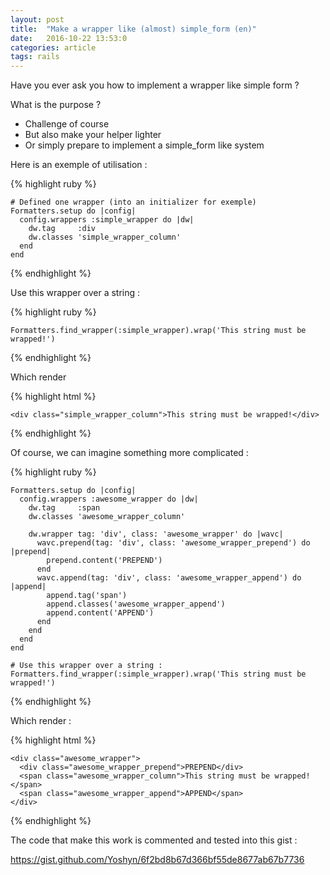 ```yaml
---
layout: post
title:  "Make a wrapper like (almost) simple_form (en)"
date:   2016-10-22 13:53:0
categories: article
tags: rails
---
```


Have you ever ask you how to implement a wrapper like simple form ?

What is the purpose ?
  * Challenge of course
  * But also make your helper lighter
  * Or simply prepare to implement a simple_form like system

Here is an exemple of utilisation :

{% highlight ruby %}

    # Defined one wrapper (into an initializer for exemple)
    Formatters.setup do |config|
      config.wrappers :simple_wrapper do |dw|
        dw.tag     :div
        dw.classes 'simple_wrapper_column'
      end
    end

{% endhighlight %}

Use this wrapper over a string :

{% highlight ruby %}

    Formatters.find_wrapper(:simple_wrapper).wrap('This string must be wrapped!')

{% endhighlight %}

Which render

{% highlight html %}

    <div class="simple_wrapper_column">This string must be wrapped!</div>

{% endhighlight %}

Of course, we can imagine something more complicated :

{% highlight ruby %}

    Formatters.setup do |config|
      config.wrappers :awesome_wrapper do |dw|
        dw.tag     :span
        dw.classes 'awesome_wrapper_column'

        dw.wrapper tag: 'div', class: 'awesome_wrapper' do |wavc|
          wavc.prepend(tag: 'div', class: 'awesome_wrapper_prepend') do |prepend|
            prepend.content('PREPEND')
          end
          wavc.append(tag: 'div', class: 'awesome_wrapper_append') do |append|
            append.tag('span')
            append.classes('awesome_wrapper_append')
            append.content('APPEND')
          end
        end
      end
    end

    # Use this wrapper over a string :
    Formatters.find_wrapper(:simple_wrapper).wrap('This string must be wrapped!')

{% endhighlight %}

Which render :

{% highlight html %}

    <div class="awesome_wrapper">
      <div class="awesome_wrapper_prepend">PREPEND</div>
      <span class="awesome_wrapper_column">This string must be wrapped!</span>
      <span class="awesome_wrapper_append">APPEND</span>
    </div>

{% endhighlight %}

The code that make this work is commented and tested into this gist :

https://gist.github.com/Yoshyn/6f2bd8b67d366bf55de8677ab67b7736
